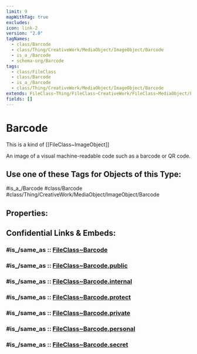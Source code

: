 ```yaml
---
limit: 9
mapWithTag: true
excludes: 
icon: link-2
version: "2.0"
tagNames:
  - class/Barcode
  - class/Thing/CreativeWork/MediaObject/ImageObject/Barcode
  - is_a_/Barcode
  - schema-org/Barcode
tags:
  - class/FileClass
  - class/Barcode
  - is_a_/Barcode
  - class/Thing/CreativeWork/MediaObject/ImageObject/Barcode
extends: FileClass~Thing/FileClass~CreativeWork/FileClass~MediaObject/FileClass~ImageObject
fields: []
---
```


# Barcode
This is a kind of [[FileClass~ImageObject]]

An image of a visual machine-readable code such as a barcode or QR code.


## Use one of these Tags for Objects of this Type:

#is_a_/Barcode
#class/Barcode
#class/Thing/CreativeWork/MediaObject/ImageObject/Barcode

## Properties:


## Confidential Links & Embeds: 

### #is_/same_as :: [FileClass~Barcode](/_Standards/fileClass/FileClass~Thing/FileClass~CreativeWork/FileClass~MediaObject/FileClass~ImageObject/FileClass~Barcode.md) 

### #is_/same_as :: [FileClass~Barcode.public](/_public/fileClass/FileClass~Thing/FileClass~CreativeWork/FileClass~MediaObject/FileClass~ImageObject/FileClass~Barcode.public.md) 

### #is_/same_as :: [FileClass~Barcode.internal](/_internal/fileClass/FileClass~Thing/FileClass~CreativeWork/FileClass~MediaObject/FileClass~ImageObject/FileClass~Barcode.internal.md) 

### #is_/same_as :: [FileClass~Barcode.protect](/_protect/fileClass/FileClass~Thing/FileClass~CreativeWork/FileClass~MediaObject/FileClass~ImageObject/FileClass~Barcode.protect.md) 

### #is_/same_as :: [FileClass~Barcode.private](/_private/fileClass/FileClass~Thing/FileClass~CreativeWork/FileClass~MediaObject/FileClass~ImageObject/FileClass~Barcode.private.md) 

### #is_/same_as :: [FileClass~Barcode.personal](/_personal/fileClass/FileClass~Thing/FileClass~CreativeWork/FileClass~MediaObject/FileClass~ImageObject/FileClass~Barcode.personal.md) 

### #is_/same_as :: [FileClass~Barcode.secret](/_secret/fileClass/FileClass~Thing/FileClass~CreativeWork/FileClass~MediaObject/FileClass~ImageObject/FileClass~Barcode.secret.md)

